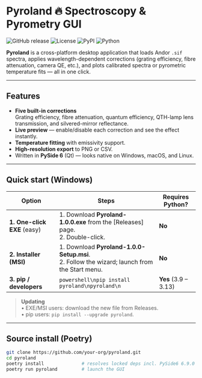# Pyroland  :fire: Spectroscopy & Pyrometry GUI

![GitHub release](https://github.com/jdolinschi/PyroLand/releases/tag/release)
![License](https://img.shields.io/github/license/your-org/pyroland)
![PyPI](https://img.shields.io/pypi/v/pyroland)
![Python](https://img.shields.io/badge/python-3.9–3.13-blue)

**Pyroland** is a cross-platform desktop application that loads Andor `.sif`
spectra, applies wavelength-dependent corrections (grating efficiency, fibre
attenuation, camera QE, etc.), and plots calibrated spectra or pyrometric
temperature fits — all in one click.

---

## Features

* **Five built-in corrections**  
  Grating efficiency, fibre attenuation, quantum efficiency, QTH-lamp lens
  transmission, and silvered-mirror reflectance.
* **Live preview** — enable/disable each correction and see the effect instantly.
* **Temperature fitting** with emissivity support.
* **High-resolution export** to PNG or CSV.
* Written in **PySide 6** (Qt) — looks native on Windows, macOS, and Linux.

<div align="center">
  <!-- Drop your screenshot here -->
  <!-- <img src="docs/screenshot.png" width="700"> -->
</div>

---

## Quick start (Windows)

| Option | Steps | Requires Python? |
|--------|-------|------------------|
| **1. One-click EXE** (easy) | 1. Download **Pyroland-1.0.0.exe** from the [Releases] page.<br>2. Double-click. | **No** |
| **2. Installer (MSI)** | 1. Download **Pyroland-1.0.0-Setup.msi**.<br>2. Follow the wizard; launch from the Start menu. | **No** |
| **3. pip / developers** | ```powershell\npip install pyroland\npyroland\n``` | **Yes** (3.9 – 3.13) |

> **Updating**  
> • EXE/MSI users: download the new file from Releases.  
> • pip users: `pip install --upgrade pyroland`.

---

## Source install (Poetry)

```bash
git clone https://github.com/your-org/pyroland.git
cd pyroland
poetry install              # resolves locked deps incl. PySide6 6.9.0
poetry run pyroland         # launch the GUI